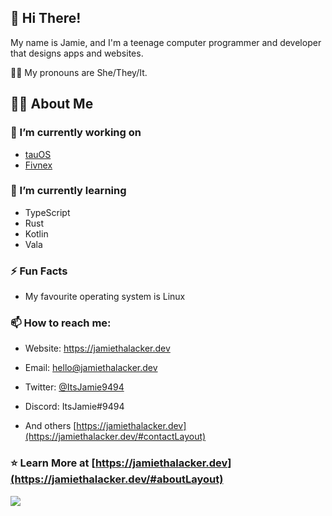 ## :wave: Hi There!

My name is Jamie, and I'm a teenage computer programmer and developer that designs apps and websites.

:transgender_flag: My pronouns are She/They/It.

## :man_technologist: About Me

### :telescope: I’m currently working on

- [tauOS](https://github.com/tau-OS)
- [Fivnex](https://github.com/Fivnex)

### :seedling: I’m currently learning

- TypeScript
- Rust
- Kotlin
- Vala

### :zap: Fun Facts

- My favourite operating system is Linux

### :mailbox: How to reach me:

- Website: https://jamiethalacker.dev

- Email: [hello@jamiethalacker.dev](mailto:hello@jamiethalacker.dev)

- Twitter: [@ItsJamie9494](https://twitter.com/ItsJamie9494)

- Discord: ItsJamie#9494

- And others [https://jamiethalacker.dev](https://jamiethalacker.dev/#contactLayout)

### :star: Learn More at [https://jamiethalacker.dev](https://jamiethalacker.dev/#aboutLayout)

<img src="https://raw.githubusercontent.com/jamiethalacker/jamiethalacker/main/images/wave.svg" >
